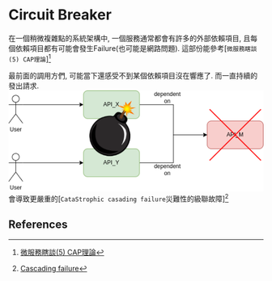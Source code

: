 # Circuit Breaker

在一個稍微複雜點的系統架構中, 一個服務通常都會有許多的外部依賴項目, 且每個依賴項目都有可能會發生Failure(也可能是網路問題).
這部份能參考[```微服務瞎談(5) CAP理論```][^1]

最前面的調用方們, 可能當下還感受不到某個依賴項目沒在響應了. 而一直持續的發出請求.
![](system_depdencies.png)  
會導致更嚴重的[```CataStrophic casading failure```災難性的級聯故障][^2]


## References
[^1]: [微服務瞎談(5) CAP理論](https://ithelp.ithome.com.tw/articles/10235541)  
[^2]: [Cascading failure](https://en.wikipedia.org/wiki/Cascading_failure)